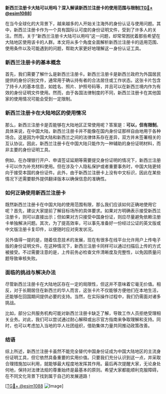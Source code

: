 **新西兰注册卡大陆可以用吗？深入解读新西兰注册卡的使用范围与限制[[TG💪+ @esim1088](https://t.me/s/esim1088)]**

在当今全球化的大背景下，越来越多的人开始关注海外的身份认证与使用问题。其中，新西兰注册卡作为一个具有国际认可度的身份证明文件，受到了许多人的关注。然而，关于“新西兰注册卡大陆可以用吗”这一问题，却常常困扰着那些希望在大陆地区使用该卡的人群。本文将从多个角度全面解析新西兰注册卡的适用范围、使用条件以及可能遇到的问题，帮助大家更好地理解这一身份认证工具。

### 新西兰注册卡的基本概念

首先，我们需要了解什么是新西兰注册卡。新西兰注册卡是新西兰政府为外国居民提供的身份识别文件，通常用于确认持有者的合法居住或工作状态。这张卡片包含了持卡人的基本信息，如姓名、照片、护照号码等，并且可以在新西兰境内作为有效的身份证明文件使用。然而，由于各国法律制度的不同，新西兰注册卡在其他国家的使用情况可能会受到一定限制。

### 新西兰注册卡在大陆地区的使用情况

那么，新西兰注册卡是否能够在大陆地区正常使用呢？答案是：**可以，但有限制**。具体来说，在中国大陆，新西兰注册卡并不能像在国内身份证那样自由地用于各种场合。这是因为中国大陆和新西兰之间的法律体系存在差异，双方并未签署相关的互认协议。因此，新西兰注册卡在中国大陆只能作为一种辅助的身份证明材料，而非主要的身份证明工具。

例如，在办理银行开户、申请签证延期等需要提交身份证明的情况下，新西兰注册卡可以作为补充材料使用。但在涉及个人隐私保护或者重要事务时，中国大陆更倾向于接受本国的身份证件。此外，由于新西兰注册卡上没有中文标识，因此在某些情况下还需要额外提供翻译版本以确保信息的准确性。

### 如何正确使用新西兰注册卡

既然新西兰注册卡在中国大陆的使用范围有限，那么我们应该如何正确地使用它呢？首先，建议大家提前了解目标场所的具体要求。如果对方明确表示接受新西兰注册卡，则可以直接出示；但如果对方只接受中国身份证，则应尽量避免依赖注册卡单独解决问题。其次，为了提高效率，可以事先准备好一份经过公证的英文版或中文版注册卡复印件，以便随时应对突发状况。

另外值得一提的是，随着信息技术的发展，现在有很多在线平台允许用户上传电子版的身份证明文件。在这种情况下，新西兰注册卡同样可以通过扫描后上传的方式被接受。不过需要注意的是，上传前务必检查文件清晰度及完整性，以免因质量问题导致审核失败。

### 面临的挑战与解决办法

尽管新西兰注册卡在大陆地区存在一定的局限性，但这并不意味着它毫无价值。相反，对于长期居住在新西兰的华人而言，这张卡片不仅能够方便他们在本地生活，还能够在回国期间提供必要的支持。当然，在实际操作过程中，我们仍需面对诸多挑战。

比如，部分公共服务机构可能对新西兰注册卡缺乏了解，导致工作人员拒绝受理相关业务。对此，我们可以尝试通过耐心解释或出示官方指南来争取理解和支持。同时，也可以考虑加入当地的华人社团组织，借助集体力量共同推动政策改善。

### 结语

综上所述，新西兰注册卡虽然不能完全替代中国身份证成为中国大陆地区的主流身份证明工具，但它依然具备重要的实用价值。只要我们充分认识到这一点，并采取合理措施加以利用，就能够最大程度地发挥其作用。最后再次提醒大家，无论身处何地，保持对法律法规的尊重始终是最基本的原则。希望大家都能顺利克服障碍，在不同文化背景下找到属于自己的发展道路！

[[TG💪+ @esim1088](https://t.me/s/esim1088) ![Image](https://i.postimg.cc/4NQfJmqS/Snipaste-2025-05-13-00-14-12.png)]